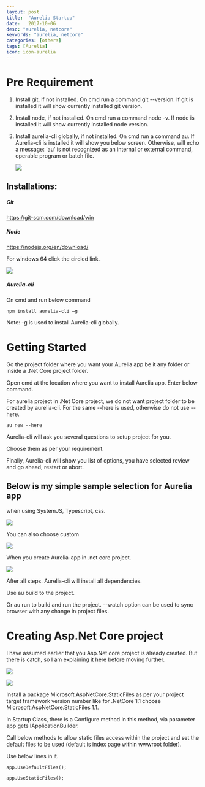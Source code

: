 ```yaml
---
layout: post
title:  "Aurelia Startup"
date:   2017-10-06
desc: "aurelia, netcore"
keywords: "aurelia, netcore"
categories: [others]
tags: [Aurelia]
icon: icon-aurelia
---
```


Pre Requirement
===============

1.  Install git, if not installed. On cmd run a command git --version.
    If git is installed it will show currently installed git version.

2.  Install node, if not installed. On cmd run a command node -v. If
    node is installed it will show currently installed node version.

3.  Install aurelia-cli globally, if not installed. On cmd run a command
    au. If Aurelia-cli is installed it will show you below screen.
    Otherwise, will echo a message: 'au' is not recognized as an
    internal or external command, operable program or batch file.

    ![](/static/img/blog/Aurelia/Aurelia-Startup_files/image001.jpg)

Installations:
--------------

##### Git

<https://git-scm.com/download/win>

##### Node

<https://nodejs.org/en/download/>

For windows 64 click the circled link.

![](/static/img/blog/Aurelia/Aurelia-Startup_files/image002.jpg)

##### Aurelia-cli

On cmd and run below command

```
npm install aurelia-cli –g
```

Note: -g is used to install Aurelia-cli globally.

Getting Started
===============

Go the project folder where you want your Aurelia app be it any folder
or inside a .Net Core project folder.

Open cmd at the location where you want to install Aurelia app. Enter
below command.

For aurelia project in .Net Core project, we do not want project folder
to be created by aurelia-cli. For the same --here is used, otherwise do
not use --here.

```
au new --here
```

Aurelia-cli will ask you several questions to setup project for you.

Choose them as per your requirement.

Finally, Aurelia-cli will show you list of options, you have selected
review and go ahead, restart or abort.

Below is my simple sample selection for Aurelia app 
----------------------------------------------------

when using SystemJS, Typescript, css.

![](/static/img/blog/Aurelia/Aurelia-Startup_files/image003.jpg)

You can also choose custom

![](/static/img/blog/Aurelia/Aurelia-Startup_files/image004.jpg)

When you create Aurelia-app in .net core project.

![](/static/img/blog/Aurelia/Aurelia-Startup_files/image005.jpg)

After all steps. Aurelia-cli will install all dependencies.

Use au build to the project.

Or au run to build and run the project. --watch option can be used to
sync browser with any change in project files.

Creating Asp.Net Core project
=============================

I have assumed earlier that you Asp.Net core project is already created.
But there is catch, so I am explaining it here before moving further.

![](/static/img/blog/Aurelia/Aurelia-Startup_files/image006.jpg)

![](/static/img/blog/Aurelia/Aurelia-Startup_files/image007.jpg)

Install a package Microsoft.AspNetCore.StaticFiles as per your project
target framework version number like for .NetCore 1.1 choose
Microsoft.AspNetCore.StaticFiles 1.1.

In Startup Class, there is a Configure method in this method, via
parameter app gets IApplicationBuilder.

Call below methods to allow static files access within the project and
set the default files to be used (default is index page within wwwroot
folder).

Use below lines in it.

```
app.UseDefaultFiles();

app.UseStaticFiles();
```